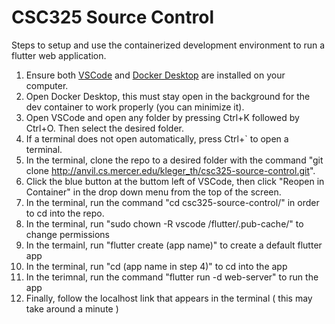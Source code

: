 # CSC325 Source Control
Steps to setup and use the containerized development environment to run a flutter web application.
1. Ensure both [VSCode](https://code.visualstudio.com/download) and [Docker Desktop](https://www.docker.com/products/docker-desktop/) are installed on your computer.
2. Open Docker Desktop, this must stay open in the background for the dev container to work properly (you can minimize it).
3. Open VSCode and open any folder by pressing Ctrl+K followed by Ctrl+O. Then select the desired folder.
4. If a terminal does not open automatically, press Ctrl+` to open a terminal.
5. In the terminal, clone the repo to a desired folder with the command "git clone http://anvil.cs.mercer.edu/kleger_th/csc325-source-control.git".
6. Click the blue button at the buttom left of VSCode, then click "Reopen in Container" in the drop down menu from the top of the screen.
7. In the terminal, run the command "cd csc325-source-control/" in order to cd into the repo.
8. In the terminal, run "sudo chown -R vscode /flutter/.pub-cache/" to change permissions    
9. In the termainl, run "flutter create (app name)" to create a default flutter app 
10. In the terminal, run "cd (app name in step 4)" to cd into the app
11. In the terimnal, run the command "flutter run -d web-server" to run the app
12. Finally, follow the localhost link that appears in the terminal ( this may take around a minute )
